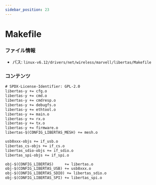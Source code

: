 ```yaml
---
sidebar_position: 23
---
```

# Makefile

### ファイル情報

- パス: `linux-v6.12/drivers/net/wireless/marvell/libertas/Makefile`

### コンテンツ

```txt
# SPDX-License-Identifier: GPL-2.0
libertas-y += cfg.o
libertas-y += cmd.o
libertas-y += cmdresp.o
libertas-y += debugfs.o
libertas-y += ethtool.o
libertas-y += main.o
libertas-y += rx.o
libertas-y += tx.o
libertas-y += firmware.o
libertas-$(CONFIG_LIBERTAS_MESH) += mesh.o

usb8xxx-objs += if_usb.o
libertas_cs-objs += if_cs.o
libertas_sdio-objs += if_sdio.o
libertas_spi-objs += if_spi.o

obj-$(CONFIG_LIBERTAS)     += libertas.o
obj-$(CONFIG_LIBERTAS_USB) += usb8xxx.o
obj-$(CONFIG_LIBERTAS_SDIO) += libertas_sdio.o
obj-$(CONFIG_LIBERTAS_SPI) += libertas_spi.o

```
